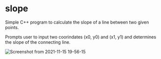 # slope

Simple C++ program to calculate the slope of a line between two given points.

Prompts user to input two coorindates (x0, y0) and (x1, y1) and determines the slope of the connecting line.

![Screenshot from 2021-11-15 19-56-15](https://user-images.githubusercontent.com/81658560/141881761-df515a48-6429-4107-9fc9-30faab13f7c7.png)
